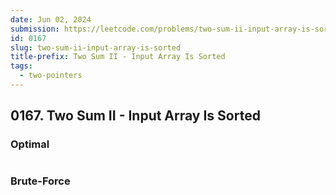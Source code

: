 ```yaml
---
date: Jun 02, 2024
submission: https://leetcode.com/problems/two-sum-ii-input-array-is-sorted/submissions/1277852550
id: 0167
slug: two-sum-ii-input-array-is-sorted
title-prefix: Two Sum II - Input Array Is Sorted
tags: 
  - two-pointers
---
```


## 0167. Two Sum II - Input Array Is Sorted

### Optimal

```ts {include="index.ts"}
```

### Brute-Force

```ts {include="bruteforce.ts"}
```
